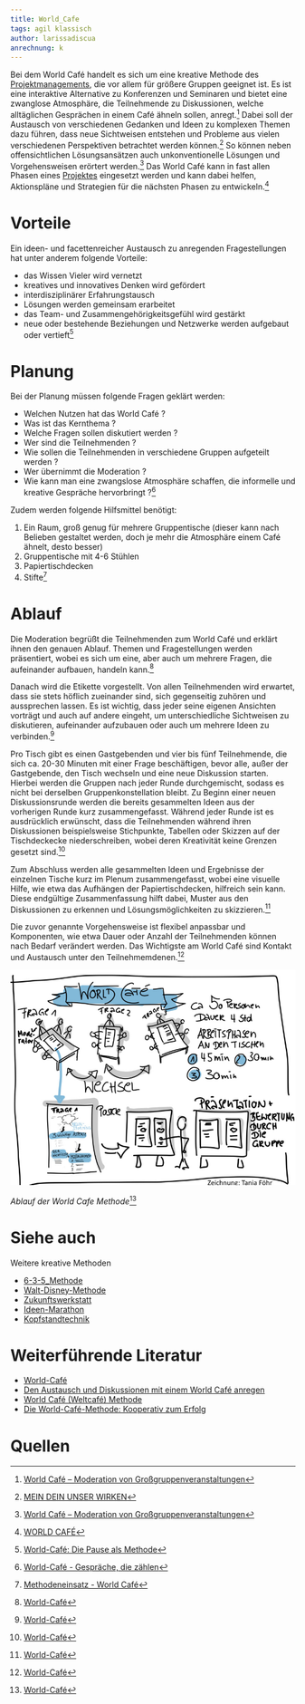 ```yaml
---
title: World_Cafe
tags: agil klassisch
author: larissadiscua
anrechnung: k
---
```


Bei dem World Café handelt es sich um eine kreative Methode des [Projektmanagements](Projektmanagement.md), die vor allem für größere Gruppen geeignet ist. Es ist eine interaktive Alternative zu Konferenzen und Seminaren und bietet eine zwanglose Atmosphäre, die Teilnehmende zu Diskussionen, welche alltäglichen Gesprächen in einem Café ähneln sollen, anregt.[^1] Dabei soll der Austausch von verschiedenen Gedanken und Ideen zu komplexen Themen dazu führen, dass neue Sichtweisen entstehen und Probleme aus vielen verschiedenen Perspektiven betrachtet werden können.[^2]  So können neben offensichtlichen Lösungsansätzen auch unkonventionelle Lösungen und Vorgehensweisen erörtert werden.[^1]
Das World Café kann in fast allen Phasen eines [Projektes](Projekt.md) eingesetzt werden und kann dabei helfen, Aktionspläne und Strategien für die nächsten Phasen zu entwickeln.[^3]

# Vorteile
Ein ideen- und facettenreicher Austausch zu anregenden Fragestellungen hat unter anderem folgende Vorteile:
* das Wissen Vieler wird vernetzt
* kreatives und innovatives Denken wird gefördert
* interdisziplinärer Erfahrungstausch
* Lösungen werden gemeinsam erarbeitet
* das Team- und Zusammengehörigkeitsgefühl wird gestärkt
* neue oder bestehende Beziehungen und Netzwerke werden aufgebaut oder vertieft[^4]

# Planung

Bei der Planung müssen folgende Fragen geklärt werden:
* Welchen Nutzen hat das World Café ?
* Was ist das Kernthema ?
* Welche Fragen sollen diskutiert werden ?
* Wer sind die Teilnehmenden ?
* Wie sollen die Teilnehmenden in verschiedene Gruppen aufgeteilt werden ? 
* Wer übernimmt die Moderation ?
* Wie kann man eine zwangslose Atmosphäre schaffen, die informelle und kreative Gespräche hervorbringt ?[^5]


Zudem werden folgende Hilfsmittel benötigt:
1. Ein Raum, groß genug für mehrere Gruppentische (dieser kann nach Belieben gestaltet werden, doch je mehr die Atmosphäre einem Café ähnelt, desto besser) 
2. Gruppentische mit 4-6 Stühlen
3. Papiertischdecken
4. Stifte[^6]

# Ablauf

Die Moderation begrüßt die Teilnehmenden zum World Café und erklärt ihnen den genauen Ablauf. Themen und Fragestellungen werden präsentiert, wobei es sich um eine, aber auch um mehrere Fragen, die aufeinander aufbauen, handeln kann.[^7] 

Danach wird die Etikette vorgestellt.
Von allen Teilnehmenden wird erwartet, dass sie stets höflich zueinander sind, sich gegenseitig zuhören und aussprechen lassen. Es ist wichtig, dass jeder seine eigenen Ansichten vorträgt und auch auf andere eingeht, um unterschiedliche Sichtweisen zu diskutieren, aufeinander aufzubauen oder auch um mehrere Ideen zu verbinden.[^7]

Pro Tisch gibt es einen Gastgebenden und vier bis fünf Teilnehmende, die sich ca. 20-30 Minuten mit einer Frage beschäftigen, bevor alle, außer der Gastgebende, den Tisch wechseln und eine neue Diskussion starten. Hierbei werden die Gruppen nach jeder Runde durchgemischt, sodass es nicht bei derselben Gruppenkonstellation bleibt. Zu Beginn einer neuen Diskussionsrunde werden die bereits gesammelten Ideen aus der vorherigen Runde kurz zusammengefasst. Während jeder Runde ist es ausdrücklich erwünscht, dass die Teilnehmenden während ihren Diskussionen beispielsweise Stichpunkte, Tabellen oder Skizzen auf der Tischdeckecke niederschreiben, wobei deren Kreativität keine Grenzen gesetzt sind.[^7]

Zum Abschluss werden alle gesammelten Ideen und Ergebnisse der einzelnen Tische kurz im Plenum zusammengefasst, wobei eine visuelle Hilfe, wie etwa das Aufhängen der Papiertischdecken, hilfreich sein kann. Diese endgültige Zusammenfassung hilft dabei, Muster aus den Diskussionen zu erkennen und Lösungsmöglichkeiten zu skizzieren.[^7]

Die zuvor genannte Vorgehensweise ist flexibel anpassbar und Komponenten, wie etwa Dauer oder Anzahl der Teilnehmenden können nach Bedarf verändert werden. Das Wichtigste am World Café sind Kontakt und Austausch unter den Teilnehmemdenen.[^7]


![Ablauf](World_Cafe/image.jpeg)

*Ablauf der World Cafe Methode*[^7]





# Siehe auch

Weitere kreative Methoden
* [6-3-5_Methode](6_3_5_Methode.md)
* [Walt-Disney-Methode](Walt_Disney_Methode.md)
* [Zukunftswerkstatt](Zukunftswerkstatt.md)
* [Ideen-Marathon](Ideen_Marathon.md)
* [Kopfstandtechnik](Kopfstandtechnik.md)

# Weiterführende Literatur

* [World-Café](https://de.wikipedia.org/wiki/World-Café)
* [Den Austausch und Diskussionen mit einem World Café anregen](https://www.youtube.com/watch?v=ekCPJlcYZ0Y)
* [World Café (Weltcafé) Methode](https://www.europa-union.de/fileadmin/files_eud/PDF-Dateien_EUD/Best_Practice/Rezepte_WorldCafé.pdf)
* [Die World-Café-Methode: Kooperativ zum Erfolg](https://www.youtube.com/watch?v=N-SgDI4N8E8)


# Quellen

[^1]: [World Café – Moderation von Großgruppenveranstaltungen](https://organisationsberatung.net/world-cafe-grossgruppen-methode/)
[^2]: [MEIN DEIN UNSER WIRKEN](https://www.worldcafe.eu/de/)
[^3]: [WORLD CAFÉ](https://www.user-participation.eu/de/planung-des-partizipationsprozesses/schritt-5-partizipative-methoden/zukunftsplanung-visionen-strategien-projekte/world-cafe)
[^4]: [World-Café: Die Pause als Methode](https://www.futur2.org/article/world-cafe-die-pause-als-methode/)
[^5]: [World-Café - Gespräche, die zählen](https://www.agonda.de/World-Cafe/world-cafe.html)
[^6]: [Methodeneinsatz - World Café](https://www.kas.de/de/web/politische-bildung/world-cafe)
[^7]: [World-Café](https://www.methodenkartei.uni-oldenburg.de/uni_methode/world-cafe/)

